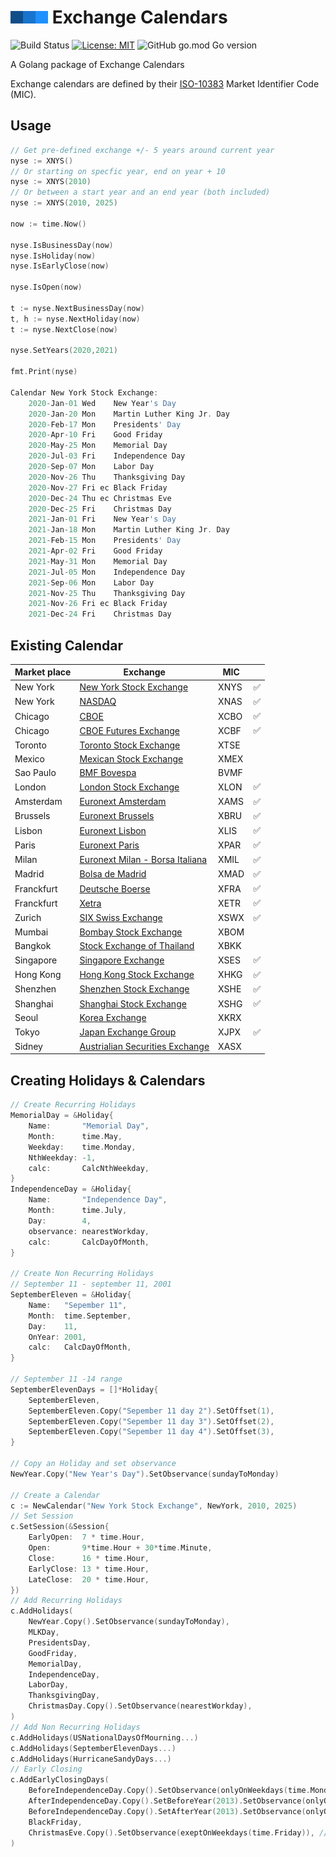 # ![SCM logo](logo.png) Exchange Calendars

![Build Status](https://github.com/scmhub/calendar/workflows/Build%20and%20Test/badge.svg)
[![License: MIT](https://img.shields.io/badge/License-MIT-yellow.svg)](https://opensource.org/licenses/MIT)
![GitHub go.mod Go version](https://img.shields.io/github/go-mod/go-version/scmhub/calendar)

A Golang package of Exchange Calendars

Exchange calendars are defined by their [ISO-10383](https://www.iso20022.org/10383/iso-10383-market-identifier-codes) Market Identifier Code (MIC).

## Usage
```go
// Get pre-defined exchange +/- 5 years around current year
nyse := XNYS()
// Or starting on specfic year, end on year + 10
nyse := XNYS(2010)
// Or between a start year and an end year (both included)
nyse := XNYS(2010, 2025)

now := time.Now()

nyse.IsBusinessDay(now)
nyse.IsHoliday(now)
nyse.IsEarlyClose(now)

nyse.IsOpen(now)

t := nyse.NextBusinessDay(now)
t, h := nyse.NextHoliday(now)
t := nyse.NextClose(now)

nyse.SetYears(2020,2021)

fmt.Print(nyse)

Calendar New York Stock Exchange:
	2020-Jan-01 Wed    New Year's Day
	2020-Jan-20 Mon    Martin Luther King Jr. Day
	2020-Feb-17 Mon    Presidents' Day
	2020-Apr-10 Fri    Good Friday
	2020-May-25 Mon    Memorial Day
	2020-Jul-03 Fri    Independence Day
	2020-Sep-07 Mon    Labor Day
	2020-Nov-26 Thu    Thanksgiving Day
	2020-Nov-27 Fri ec Black Friday
	2020-Dec-24 Thu ec Christmas Eve
	2020-Dec-25 Fri    Christmas Day
	2021-Jan-01 Fri    New Year's Day
	2021-Jan-18 Mon    Martin Luther King Jr. Day
	2021-Feb-15 Mon    Presidents' Day
	2021-Apr-02 Fri    Good Friday
	2021-May-31 Mon    Memorial Day
	2021-Jul-05 Mon    Independence Day
	2021-Sep-06 Mon    Labor Day
	2021-Nov-25 Thu    Thanksgiving Day
	2021-Nov-26 Fri ec Black Friday
	2021-Dec-24 Fri    Christmas Day

```
## Existing Calendar
| Market place   | Exchange                                                                                 | MIC  |    |
| -------------- | ---------------------------------------------------------------------------------------- | -----|--- |
| New York       | [New York Stock Exchange](https://www.nyse.com/index)                                    | XNYS | ✅ |
| New York       | [NASDAQ](https://www.nasdaq.com/)                                                        | XNAS | ✅ |
| Chicago        | [CBOE](http://markets.cboe.com)                                                          | XCBO | ✅ |
| Chicago        | [CBOE Futures Exchange](http://www.cfe.cboe.com)                                         | XCBF | ✅ |
| Toronto        | [Toronto Stock Exchange](https://www.tsx.com/)                                           | XTSE |    |
| Mexico         | [Mexican Stock Exchange](https://www.bmv.com.mx)                                         | XMEX |    |
| Sao Paulo      | [BMF Bovespa](http://www.b3.com.br/en_us/)                                               | BVMF |    |
| London         | [London Stock Exchange](https://www.londonstockexchange.com)                             | XLON | ✅ |
| Amsterdam      | [Euronext Amsterdam](http://www.euronext.com)                                            | XAMS | ✅ |
| Brussels       | [Euronext Brussels](http://www.euronext.com)                                             | XBRU | ✅ |
| Lisbon         | [Euronext Lisbon](http://www.euronext.com)                                               | XLIS | ✅ |
| Paris          | [Euronext Paris](http://www.euronext.com)                                                | XPAR | ✅ |
| Milan          | [Euronext Milan - Borsa Italiana](http://www.borsaitaliana.it)                           | XMIL | ✅ |
| Madrid         | [Bolsa de Madrid](http://www.bolsamadrid.es)                                             | XMAD | ✅ |
| Franckfurt     | [Deutsche Boerse](http://www.deutsche-boerse.com)                                        | XFRA | ✅ |
| Franckfurt     | [Xetra](http://www.deutsche-boerse.com)                                                  | XETR | ✅ |
| Zurich         | [SIX Swiss Exchange](http://www.six-group.com/en/site/exchanges.html)                    | XSWX | ✅ |
| Mumbai         | [Bombay Stock Exchange](https://www.bseindia.com)                                        | XBOM |    |
| Bangkok        | [Stock Exchange of Thailand](http://www.set.or.th/set/mainpage.do)                       | XBKK |    |
| Singapore      | [Singapore Exchange](https://www.sgx.com)                                                | XSES | ✅ |
| Hong Kong      | [Hong Kong Stock Exchange](https://www.hkex.com.hk/index.html)                           | XHKG | ✅ |
| Shenzhen       | [Shenzhen Stock Exchange](http://www.szse.cn/English/index.html)                         | XSHE | ✅ |
| Shanghai       | [Shanghai Stock Exchange](http://www.sse.com.cn/sseportal/en/home/home.html)             | XSHG | ✅ |
| Seoul          | [Korea Exchange](http://eng.krx.co.kr)                                                   | XKRX |    |
| Tokyo          | [Japan Exchange Group](https://www.jpx.co.jp/english/)                                   | XJPX | ✅ |
| Sidney         | [Austrialian Securities Exchange](https://www.asx.com.au/)                               | XASX |    |


<!---
| Chile          | [Santiago Stock Exchange](http://inter.bolsadesantiago.com/sitios/en/Paginas/home.aspx)  | XSGO |
| Colombia       | [Colombia Securities Exchange](https://www.bvc.com.co/nueva/index_en.html)               | XBOG |
| Peru           | [Lima Stock Exchange](https://www.bvl.com.pe)                                            | XLIM |
| Iceland        | [Iceland Stock Exchange](http://www.nasdaqomxnordic.com/)                                | XICE |
| Ireland        | [Irish Stock Exchange](http://www.ise.ie/)                                               | XDUB |
| Denmark        | [Copenhagen Stock Exchange](http://www.nasdaqomxnordic.com/)                             | XCSE |
| Finland        | [Helsinki Stock Exchange](http://www.nasdaqomxnordic.com/)                               | XHEL |
| Sweden         | [Stockholm Stock Exchange](http://www.nasdaqomxnordic.com/)                              | XSTO |
| Norway         | [Oslo Stock Exchange](https://www.oslobors.no/ob_eng/)                                   | XOSL |
| Austria        | [Wiener Borse](https://www.wienerborse.at/en/)                                           | XWBO |
| Czech Republic | [Prague Stock Exchange](https://www.pse.cz/en/)                                          | XPRA |
| Hungary        | [Budapest Stock Exchange](https://bse.hu/)                                               | XBUD |
| Poland         | [Poland Stock Exchange](http://www.gpw.pl)                                               | XWAR |
| Greece         | [Athens Stock Exchange](http://www.helex.gr/)                                            | ASEX |
| Turkey         | [Istanbul Stock Exchange](https://www.borsaistanbul.com/en/)                             | XIST |
| Russia         | [Moscow Exchange](https://www.moex.com/en/)                                              | XMOS |
| South Africa   | [Johannesburg Stock Exchange](https://www.jse.co.za/z)                                   | XJSE |
| Malaysia       | [Malaysia Stock Exchange](http://www.bursamalaysia.com/market/)                          | XKLS |
| Philippines    | [Philippine Stock Exchange](https://www.pse.com.ph/stockMarket/home.html)                | XPHS |
| New Zealand    | [New Zealand Exchange](https://www.nzx.com/)                                             | XNZE |
--->

## Creating Holidays & Calendars

```go
// Create Recurring Holidays
MemorialDay = &Holiday{
    Name:       "Memorial Day",
    Month:      time.May,
    Weekday:    time.Monday,
    NthWeekday: -1,
    calc:       CalcNthWeekday,
}
IndependenceDay = &Holiday{
    Name:       "Independence Day",
    Month:      time.July,
    Day:        4,
    observance: nearestWorkday,
    calc:       CalcDayOfMonth,
}

// Create Non Recurring Holidays
// September 11 - september 11, 2001
SeptemberEleven = &Holiday{
    Name:   "Sepember 11",
    Month:  time.September,
    Day:    11,
    OnYear: 2001,
    calc:   CalcDayOfMonth,
}

// September 11 -14 range
SeptemberElevenDays = []*Holiday{
    SeptemberEleven,
    SeptemberEleven.Copy("Sepember 11 day 2").SetOffset(1),
    SeptemberEleven.Copy("Sepember 11 day 3").SetOffset(2),
    SeptemberEleven.Copy("Sepember 11 day 4").SetOffset(3),
}

// Copy an Holiday and set observance
NewYear.Copy("New Year's Day").SetObservance(sundayToMonday)

// Create a Calendar
c := NewCalendar("New York Stock Exchange", NewYork, 2010, 2025)
// Set Session
c.SetSession(&Session{
    EarlyOpen:  7 * time.Hour,
    Open:       9*time.Hour + 30*time.Minute,
    Close:      16 * time.Hour,
    EarlyClose: 13 * time.Hour,
    LateClose:  20 * time.Hour,
})
// Add Recurring Holidays
c.AddHolidays(
    NewYear.Copy().SetObservance(sundayToMonday),
    MLKDay,
    PresidentsDay,
    GoodFriday,
    MemorialDay,
    IndependenceDay,
    LaborDay,
    ThanksgivingDay,
    ChristmasDay.Copy().SetObservance(nearestWorkday),
)
// Add Non Recurring Holidays
c.AddHolidays(USNationalDaysOfMourning...)
c.AddHolidays(SeptemberElevenDays...)
c.AddHolidays(HurricaneSandyDays...)
// Early Closing
c.AddEarlyClosingDays(
    BeforeIndependenceDay.Copy().SetObservance(onlyOnWeekdays(time.Monday, time.Tuesday, time.Thursday)),
    AfterIndependenceDay.Copy().SetBeforeYear(2013).SetObservance(onlyOnWeekdays(time.Friday)),
    BeforeIndependenceDay.Copy().SetAfterYear(2013).SetObservance(onlyOnWeekdays(time.Wednesday)),
    BlackFriday,
    ChristmasEve.Copy().SetObservance(exeptOnWeekdays(time.Friday)), // Overlap Christmas day observance if friday
)

```
